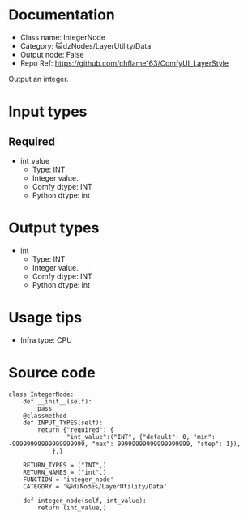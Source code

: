 # Documentation
- Class name: IntegerNode
- Category: 😺dzNodes/LayerUtility/Data
- Output node: False
- Repo Ref: https://github.com/chflame163/ComfyUI_LayerStyle

Output an integer.

# Input types
## Required

- int_value
    - Type: INT
    - Integer value.
    - Comfy dtype: INT
    - Python dtype: int

# Output types

- int
    - Type: INT
    - Integer value.
    - Comfy dtype: INT
    - Python dtype: int

# Usage tips
- Infra type: CPU

# Source code
```
class IntegerNode:
    def __init__(self):
        pass
    @classmethod
    def INPUT_TYPES(self):
        return {"required": {
                "int_value":("INT", {"default": 0, "min": -99999999999999999999, "max": 99999999999999999999, "step": 1}),
            },}

    RETURN_TYPES = ("INT",)
    RETURN_NAMES = ("int",)
    FUNCTION = 'integer_node'
    CATEGORY = '😺dzNodes/LayerUtility/Data'

    def integer_node(self, int_value):
        return (int_value,)
```
